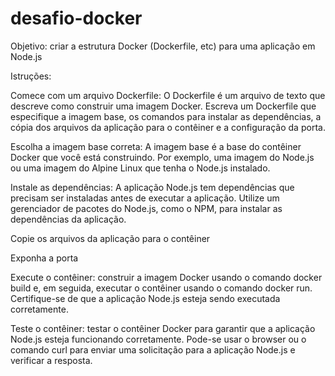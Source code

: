 # desafio-docker
Objetivo: criar a estrutura Docker (Dockerfile, etc) para uma aplicação em Node.js


Istruções:

Comece com um arquivo Dockerfile: O Dockerfile é um arquivo de texto que descreve como construir uma imagem Docker. Escreva um Dockerfile que especifique a imagem base, os comandos para instalar as dependências, a cópia dos arquivos da aplicação para o contêiner e a configuração da porta.

Escolha a imagem base correta: A imagem base é a base do contêiner Docker que você está construindo. Por exemplo, uma imagem do Node.js ou uma imagem do Alpine Linux que tenha o Node.js instalado.

Instale as dependências: A aplicação Node.js tem dependências que precisam ser instaladas antes de executar a aplicação. Utilize um gerenciador de pacotes do Node.js, como o NPM, para instalar as dependências da aplicação.

Copie os arquivos da aplicação para o contêiner

Exponha a porta

Execute o contêiner: construir a imagem Docker usando o comando docker build e, em seguida, executar o contêiner usando o comando docker run. Certifique-se de que a aplicação Node.js esteja sendo executada corretamente.

Teste o contêiner: testar o contêiner Docker para garantir que a aplicação Node.js esteja funcionando corretamente. Pode-se usar o browser ou o comando curl para enviar uma solicitação para a aplicação Node.js e verificar a resposta.